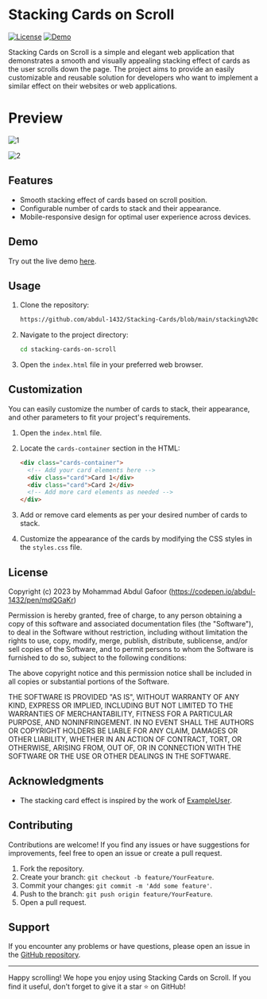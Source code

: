 # Stacking Cards on Scroll

[![License](https://img.shields.io/badge/license-MIT-blue.svg)](https://github.com/yourusername/stacking-cards-on-scroll/blob/main/LICENSE)
[![Demo](https://img.shields.io/badge/demo-online-green.svg)](https://codepen.io/abdul-1432/pen/mdQGaKr)

Stacking Cards on Scroll is a simple and elegant web application that demonstrates a smooth and visually appealing stacking effect of cards as the user scrolls down the page. The project aims to provide an easily customizable and reusable solution for developers who want to implement a similar effect on their websites or web applications.

# Preview

![1](https://github.com/abdul-1432/Stacking-Cards/assets/124916666/20eaf683-3b00-4764-ab46-d36f5a5c3c44)

![2](https://github.com/abdul-1432/Stacking-Cards/assets/124916666/0dc9a660-5055-418d-9a9f-60df16d71311)

## Features

- Smooth stacking effect of cards based on scroll position.
- Configurable number of cards to stack and their appearance.
- Mobile-responsive design for optimal user experience across devices.

## Demo

Try out the live demo [here](https://codepen.io/abdul-1432/pen/mdQGaKr).

## Usage

1. Clone the repository:

   ```bash
   https://github.com/abdul-1432/Stacking-Cards/blob/main/stacking%20cards/home.html
   ```

2. Navigate to the project directory:

   ```bash
   cd stacking-cards-on-scroll
   ```

3. Open the `index.html` file in your preferred web browser.

## Customization

You can easily customize the number of cards to stack, their appearance, and other parameters to fit your project's requirements.

1. Open the `index.html` file.

2. Locate the `cards-container` section in the HTML:

   ```html
   <div class="cards-container">
     <!-- Add your card elements here -->
     <div class="card">Card 1</div>
     <div class="card">Card 2</div>
     <!-- Add more card elements as needed -->
   </div>
   ```

3. Add or remove card elements as per your desired number of cards to stack.

4. Customize the appearance of the cards by modifying the CSS styles in the `styles.css` file.

## License

Copyright (c) 2023 by Mohammad Abdul Gafoor (https://codepen.io/abdul-1432/pen/mdQGaKr)

Permission is hereby granted, free of charge, to any person obtaining a copy of this software and associated documentation files (the "Software"), to deal in the Software without restriction, including without limitation the rights to use, copy, modify, merge, publish, distribute, sublicense, and/or sell copies of the Software, and to permit persons to whom the Software is furnished to do so, subject to the following conditions:

The above copyright notice and this permission notice shall be included in all copies or substantial portions of the Software.

THE SOFTWARE IS PROVIDED "AS IS", WITHOUT WARRANTY OF ANY KIND, EXPRESS OR IMPLIED, INCLUDING BUT NOT LIMITED TO THE WARRANTIES OF MERCHANTABILITY, FITNESS FOR A PARTICULAR PURPOSE, AND NONINFRINGEMENT. IN NO EVENT SHALL THE AUTHORS OR COPYRIGHT HOLDERS BE LIABLE FOR ANY CLAIM, DAMAGES OR OTHER LIABILITY, WHETHER IN AN ACTION OF CONTRACT, TORT, OR OTHERWISE, ARISING FROM, OUT OF, OR IN CONNECTION WITH THE SOFTWARE OR THE USE OR OTHER DEALINGS IN THE SOFTWARE.


## Acknowledgments

- The stacking card effect is inspired by the work of [ExampleUser](https://github.com/ExampleUser).

## Contributing

Contributions are welcome! If you find any issues or have suggestions for improvements, feel free to open an issue or create a pull request.

1. Fork the repository.
2. Create your branch: `git checkout -b feature/YourFeature`.
3. Commit your changes: `git commit -m 'Add some feature'`.
4. Push to the branch: `git push origin feature/YourFeature`.
5. Open a pull request.

## Support

If you encounter any problems or have questions, please open an issue in the [GitHub repository](https://github.com/yourusername/stacking-cards-on-scroll/issues).

---

Happy scrolling! We hope you enjoy using Stacking Cards on Scroll. If you find it useful, don't forget to give it a star ⭐️ on GitHub!
